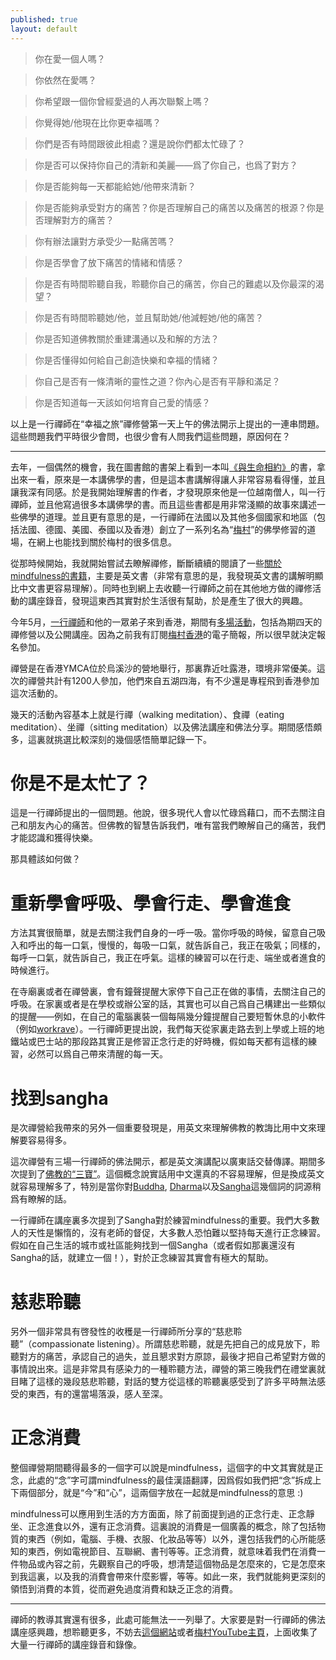 ```yaml
---
published: true
layout: default
---
```


> 你在愛一個人嗎？

> 你依然在愛嗎？

> 你希望跟一個你曾經愛過的人再次聯繫上嗎？

> 你覺得她/他現在比你更幸福嗎？

> 你們是否有時間跟彼此相處？還是說你們都太忙碌了？

> 你是否可以保持你自己的清新和美麗——爲了你自己，也爲了對方？

> 你是否能夠每一天都能給她/他帶來清新？

> 你是否能夠承受對方的痛苦？你是否理解自己的痛苦以及痛苦的根源？你是否理解對方的痛苦？

> 你有辦法讓對方承受少一點痛苦嗎？

> 你是否學會了放下痛苦的情緒和情感？

> 你是否有時間聆聽自我，聆聽你自己的痛苦，你自己的難處以及你最深的渴望？

> 你是否有時間聆聽她/他，並且幫助她/他減輕她/他的痛苦？

> 你是否知道佛教關於重建溝通以及和解的方法？

> 你是否懂得如何給自己創造快樂和幸福的情緒？

> 你自己是否有一條清晰的靈性之道？你內心是否有平靜和滿足？

> 你是否知道每一天該如何培育自己愛的情感？


以上是一行禪師在“幸福之旅”禪修營第一天上午的佛法開示上提出的一連串問題。這些問題我們平時很少會問，也很少會有人問我們這些問題，原因何在？


----



去年，一個偶然的機會，我在圖書館的書架上看到一本叫[《與生命相約》](http://book.douban.com/subject/1466857/)的書，拿出來一看，原來是一本講佛學的書，但是這本書講解得讓人非常容易看得懂，並且讓我深有同感。於是我開始理解書的作者，才發現原來他是一位越南僧人，叫一行禪師，並且他寫過很多本講佛學的書。而且這些書都是用非常淺顯的故事來講述一些佛學的道理。並且更有意思的是，一行禪師在法國以及其他多個國家和地區（包括法國、德國、美國、泰國以及香港）創立了一系列名為“[梅村](www.plumvillage.org)”的佛學修習的道場，在網上也能找到關於梅村的很多信息。

從那時候開始，我就開始嘗試去瞭解禪修，斷斷續續的閱讀了一些[關於mindfulness的書籍](http://book.douban.com/doulist/1479208/)，主要是英文書（非常有意思的是，我發現英文書的講解明顯比中文書更容易理解）。同時也到網上去收聽一行禪師之前在其他地方做的禪修活動的講座錄音，發現這東西其實對於生活很有幫助，於是產生了很大的興趣。

今年5月，[一行禪師](https://zh.wikipedia.org/wiki/%E9%87%8B%E4%B8%80%E8%A1%8C)和他的一眾弟子來到香港，期間有[多場](http://pvfhk.org/index.php/en/thich-nhat-hanh-in-hk-2013)[活動](http://zen.buddhistdoor.com/2013/talkticket/)，包括為期四天的禪修營以及公開講座。因為之前我有訂閱[梅村香港](http://pvfhk.org/index.php/en/)的電子簡報，所以很早就決定報名參加。

禪營是在香港YMCA位於烏溪沙的營地舉行，那裏靠近吐露港，環境非常優美。這次的禪營共計有1200人參加，他們來自五湖四海，有不少還是專程飛到香港參加這次活動的。

幾天的活動內容基本上就是行禪（walking meditation）、食禪（eating meditation）、坐禪（sitting meditation）以及佛法講座和佛法分享。期間感悟頗多，這裏就挑選比較深刻的幾個感悟簡單記錄一下。




# 你是不是太忙了？


這是一行禪師提出的一個問題。他說，很多現代人會以忙碌爲藉口，而不去關注自己和朋友內心的痛苦。但佛教的智慧告訴我們，唯有當我們瞭解自己的痛苦，我們才能認識和獲得快樂。

那具體該如何做？


# 重新學會呼吸、學會行走、學會進食


方法其實很簡單，就是去關注我們自身的一呼一吸。當你呼吸的時候，留意自己吸入和呼出的每一口氣，慢慢的，每吸一口氣，就告訴自己，我正在吸氣；同樣的，每呼一口氣，就告訴自己，我正在呼氣。這樣的練習可以在行走、端坐或者進食的時候進行。

在寺廟裏或者在禪營裏，會有鐘聲提醒大家停下自己正在做的事情，去關注自己的呼吸。在家裏或者是在學校或辦公室的話，其實也可以自己爲自己構建出一些類似的提醒——例如，在自己的電腦裏裝一個每隔幾分鐘提醒自己要短暫休息的小軟件（例如[workrave](www.workrave.org)）。一行禪師更提出說，我們每天從家裏走路去到上學或上班的地鐵站或巴士站的那段路其實正是修習正念行走的好時機，假如每天都有這樣的練習，必然可以爲自己帶來清醒的每一天。






# 找到sangha

是次禪營給我帶來的另外一個重要發現是，用英文來理解佛教的教誨比用中文來理解要容易得多。

這次禪營有三場一行禪師的佛法開示，都是英文演講配以廣東話交替傳譯。期間多次提到了[佛教的“三寶”](https://zh.wikipedia.org/wiki/%E4%B8%89%E5%AE%9D_%28%E4%BD%9B%E6%95%99%29)。這個概念說實話用中文還真的不容易理解，但是換成英文就容易理解多了，特別是當你對[Buddha](https://en.wikipedia.org/wiki/Gautama_Buddha), [Dharma](https://en.wikipedia.org/wiki/Dharma_%28Buddhism%29)以及[Sangha](https://en.wikipedia.org/wiki/Sangha)這幾個詞的詞源稍爲有瞭解的話。

一行禪師在講座裏多次提到了Sangha對於練習mindfulness的重要。我們大多數人的天性是懶惰的，沒有老師的督促，大多數人恐怕難以堅持每天進行正念練習。假如在自己生活的城市或社區能夠找到一個Sangha（或者假如那裏還沒有Sangha的話，就建立一個！），對於正念練習其實會有極大的幫助。








# 慈悲聆聽


另外一個非常具有啓發性的收穫是一行禪師所分享的“慈悲聆聽”（compassionate listening）。所謂慈悲聆聽，就是先把自己的成見放下，聆聽對方的痛苦，承認自己的過失，並且懇求對方原諒，最後才把自己希望對方做的事情說出來。這是非常具有感染力的一種聆聽方法，禪營的第三晚我們在禮堂裏就目睹了這樣的幾段慈悲聆聽，對話的雙方從這樣的聆聽裏感受到了許多平時無法感受的東西，有的還當場落淚，感人至深。




# 正念消費


整個禪營期間聽得最多的一個字可以說是mindfulness，這個字的中文其實就是正念，此處的“念”字可謂mindfulness的最佳漢語翻譯，因爲假如我們把“念”拆成上下兩個部分，就是“今”和“心”，這兩個字放在一起就是mindfulness的意思 :)

mindfulness可以應用到生活的方方面面，除了前面提到過的正念行走、正念靜坐、正念進食以外，還有正念消費。這裏說的消費是一個廣義的概念，除了包括物質的東西（例如，電腦、手機、衣服、化妝品等等）以外，還包括我們的心所能感知的東西，例如電視節目、互聯網、書刊等等。正念消費，就意味着我們在消費一件物品或內容之前，先觀察自己的呼吸，想清楚這個物品是怎麼來的，它是怎麼來到我這裏，以及我的消費會帶來什麼影響，等等。如此一來，我們就能夠更深刻的領悟到消費的本質，從而避免過度消費和缺乏正念的消費。



----


禪師的教導其實還有很多，此處可能無法一一列舉了。大家要是對一行禪師的佛法講座感興趣，想聆聽更多，不妨去[這個網站](tnhaudio.org)或者[梅村YouTube主頁](http://www.youtube.com/plumvillage)，上面收集了大量一行禪師的講座錄音和錄像。
